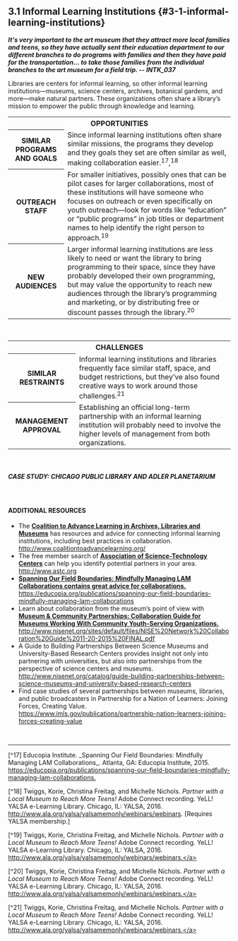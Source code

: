 ## 3.1 Informal Learning Institutions {#3-1-informal-learning-institutions}

**_It&#039;s very important to the art museum that they attract more local families and teens, so they have actually sent their education department to our different branches to do programs with families and then they have paid for the transportation... to take those families from the individual branches to the art museum for a field trip. -- INTK_037_**

Libraries are centers for informal learning, so other informal learning institutions—museums, science centers, archives, botanical gardens, and more—make natural partners. These organizations often share a library’s mission to empower the public through knowledge and learning.
<br>
<table class="heading-cell4 no-common-style"><tr>
<th colspan="2">OPPORTUNITIES</th></tr>
<tr class="row1">
<th>SIMILAR PROGRAMS AND GOALS</th>
<td>Since informal learning institutions often share similar missions, the programs they develop and they goals they set are often similar as well, making collaboration easier.<sup>17</sup>,<sup>18</sup></td>
</tr>
<tr class="row2">
<th>OUTREACH STAFF</th>
<td>For smaller initiatives, possibly ones that can be pilot cases for larger collaborations, most of these institutions will have someone who focuses on outreach or even specifically on youth outreach—look for words like “education” or “public programs” in job titles or department names to help identify the right person to approach.<sup>19</sup> </td>
</tr>
<tr class="row3">
<th>NEW AUDIENCES</th>
<td>Larger informal learning institutions are less likely to need or want the library to bring programming to their space, since they have probably developed their own programming, but may value the opportunity to reach new audiences through the library’s programming and marketing, or by distributing free or discount passes through the library.<sup>20</sup></td>
</tr>


</table>

<br>
<table class="heading-cell5 no-common-style"><tr>
<th colspan="2">CHALLENGES</th>
</tr>
<tr class="row1">
<th>SIMILAR RESTRAINTS</th>
<td>Informal learning institutions and libraries frequently face similar staff, space, and budget restrictions, but they’ve also found creative ways to work around those challenges.<sup>21</sup></td>
</tr>
<tr class="row2">
<th>MANAGEMENT APPROVAL</th>
<td>Establishing an official long-term partnership with an informal learning institution will probably need to involve the higher levels of management from both organizations. </td>
</tr>

</table>

<br>

<div class="table-format"><span class="title"><h5>CASE STUDY: CHICAGO PUBLIC LIBRARY AND ADLER PLANETARIUM</h5></span></div>
<br>

<div class="text-wrapping1"><h4 class="text-adres">ADDITIONAL RESOURCES</h4><ul><li>The <b><u>Coalition to Advance Learning in Archives, Libraries and Museums</u></b> has resources and advice for connecting informal learning institutions, including best practices in collaboration.<br><a href="http://www.coalitiontoadvancelearning.org/">http://www.coalitiontoadvancelearning.org/<a></li><li>The free member search of <b><u>Association of Science-Technology Centers</u></b> can help you identify potential partners in your area. <br><a href="http://www.astc.org">http://www.astc.org</a></li><li><b><u>Spanning Our Field Boundaries: Mindfully Managing LAM Collaborations contains great advice for collaborations. </u></b><br><a href="https://educopia.org/publications/spanning-our-field-boundaries-mindfully-managing-lam-collaborations">https://educopia.org/publications/spanning-our-field-boundaries-mindfully-managing-lam-collaborations</a></li><li>Learn about collaboration from the museum’s point of view with <b><u>Museum & Community Partnerships: Collaboration Guide for Museums Working With Community Youth-Serving Organizations.</u></b> <br><a href="http://www.nisenet.org/sites/default/files/NISE%20Network%20Collaboration%20Guide%2011-20-2015%20FINAL.pdf">http://www.nisenet.org/sites/default/files/NISE%20Network%20Collaboration%20Guide%2011-20-2015%20FINAL.pdf</a></li><li>A Guide to Building Partnerships Between Science Museums and University-Based Research Centers provides insight not only into partnering with universities, but also into partnerships from the perspective of science centers and museums.<br><a href="http://www.nisenet.org/catalog/guide-building-partnerships-between-science-museums-and-university-based-research-centers">http://www.nisenet.org/catalog/guide-building-partnerships-between-science-museums-and-university-based-research-centers</a></li><li>Find case studies of several partnerships between museums, libraries, and public broadcasters in Partnership for a Nation of Learners: Joining Forces, Creating Value. <br><a href="https://www.imls.gov/publications/partnership-nation-learners-joining-forces-creating-value">https://www.imls.gov/publications/partnership-nation-learners-joining-forces-creating-value</a></li></ul></div>

<br>
<hr>
[^17] Educopia Institute. _Spanning Our Field Boundaries: Mindfully Managing LAM Collaborations_. Atlanta, GA: Educopia Institute, 2015. <a href="https://educopia.org/publications/spanning-our-field-boundaries-mindfully-managing-lam-collaborations">https://educopia.org/publications/spanning-our-field-boundaries-mindfully-managing-lam-collaborations.</a>

[^18] Twiggs, Korie, Christina Freitag, and Michelle Nichols. _Partner with a Local Museum to Reach More Teens!_ Adobe Connect recording. YeLL! YALSA e-Learning Library. Chicago, IL: YALSA, 2016. <a href="http://www.ala.org/yalsa/yalsamemonly/webinars/webinars">http://www.ala.org/yalsa/yalsamemonly/webinars/webinars</a>. [Requires YALSA membership.]


[^19] Twiggs, Korie, Christina Freitag, and Michelle Nichols. _Partner with a Local Museum to Reach More Teens!_ Adobe Connect recording. YeLL! YALSA e-Learning Library. Chicago, IL: YALSA, 2016. <a href="http://www.ala.org/yalsa/yalsamemonly/webinars/webinars">http://www.ala.org/yalsa/yalsamemonly/webinars/webinars.</a>


[^20] Twiggs, Korie, Christina Freitag, and Michelle Nichols. _Partner with a Local Museum to Reach More Teens!_ Adobe Connect recording. YeLL! YALSA e-Learning Library. Chicago, IL: YALSA, 2016. <a href="http://www.ala.org/yalsa/yalsamemonly/webinars/webinars">http://www.ala.org/yalsa/yalsamemonly/webinars/webinars.</a>


[^21] Twiggs, Korie, Christina Freitag, and Michelle Nichols. _Partner with a Local Museum to Reach More Teens!_ Adobe Connect recording. YeLL! YALSA e-Learning Library. Chicago, IL: YALSA, 2016. <a href="http://www.ala.org/yalsa/yalsamemonly/webinars/webinars">http://www.ala.org/yalsa/yalsamemonly/webinars/webinars.</a>

